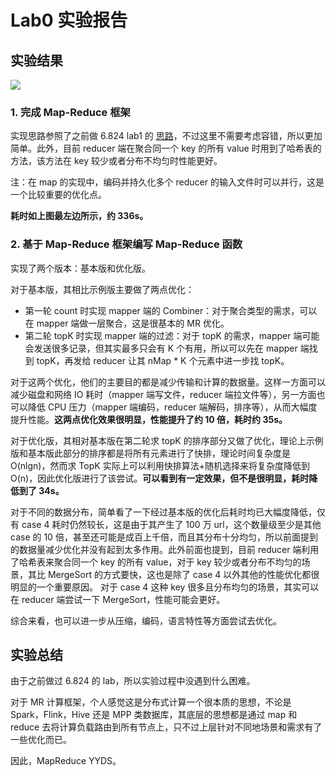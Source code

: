# Lab0 实验报告

## 实验结果

![](https://user-images.githubusercontent.com/32640567/127286350-e0d417ce-b79a-4dea-9e7d-3e45b5650872.png)

### 1. 完成 Map-Reduce 框架

实现思路参照了之前做 6.824 lab1 的 [思路](https://github.com/LebronAl/MIT6.824-2021/blob/master/docs/lab1.md)，不过这里不需要考虑容错，所以更加简单。此外，目前 reducer 端在聚合同一个 key 的所有 value 时用到了哈希表的方法，该方法在 key 较少或者分布不均匀时性能更好。

注：在 map 的实现中，编码并持久化多个 reducer 的输入文件时可以并行，这是一个比较重要的优化点。  

**耗时如上图最左边所示，约 336s。**

### 2. 基于 Map-Reduce 框架编写 Map-Reduce 函数

实现了两个版本：基本版和优化版。

对于基本版，其相比示例版主要做了两点优化：
* 第一轮 count 时实现 mapper 端的 Combiner：对于聚合类型的需求，可以在 mapper 端做一层聚合，这是很基本的 MR 优化。
* 第二轮 topK 时实现 mapper 端的过滤：对于 topK 的需求，mapper 端可能会发送很多记录，但其实最多只会有 K 个有用，所以可以先在 mapper 端找到 topK，再发给 reducer 让其 nMap * K 个元素中进一步找 topK。

对于这两个优化，他们的主要目的都是减少传输和计算的数据量。这样一方面可以减少磁盘和网络 IO 耗时（mapper 端写文件，reducer 端拉文件等），另一方面也可以降低 CPU 压力（mapper 端编码，reducer 端解码，排序等），从而大幅度提升性能。**这两点优化效果很明显，性能提升了约 10 倍，耗时约 35s。**

对于优化版，其相对基本版在第二轮求 topK 的排序部分又做了优化，理论上示例版和基本版此部分的排序都是将所有元素进行了快排，理论时间复杂度是 O(nlgn)，然而求 TopK 实际上可以利用快排算法+随机选择来将复杂度降低到 O(n)，因此优化版进行了该尝试。**可以看到有一定效果，但不是很明显，耗时降低到了 34s。**

对于不同的数据分布，简单看了一下经过基本版的优化后耗时均已大幅度降低，仅有 case 4 耗时仍然较长，这是由于其产生了 100 万 url，这个数量级至少是其他 case 的 10 倍，甚至还可能是成百上千倍，而且其分布十分均匀，所以前面提到的数据量减少优化并没有起到太多作用。此外前面也提到，目前 reducer 端利用了哈希表来聚合同一个 key 的所有 value，对于 key 较少或者分布不均匀的场景，其比 MergeSort 的方式要快，这也是除了 case 4 以外其他的性能优化都很明显的一个重要原因。 对于 case 4 这种 key 很多且分布均匀的场景，其实可以在 reducer 端尝试一下 MergeSort，性能可能会更好。

综合来看，也可以进一步从压缩，编码，语言特性等方面尝试去优化。

## 实验总结

由于之前做过 6.824 的 lab，所以实验过程中没遇到什么困难。

对于 MR 计算框架，个人感觉这是分布式计算一个很本质的思想，不论是 Spark，Flink，Hive 还是 MPP 类数据库，其底层的思想都是通过 map 和 reduce 去将计算负载路由到所有节点上，只不过上层针对不同地场景和需求有了一些优化而已。

因此，MapReduce YYDS。